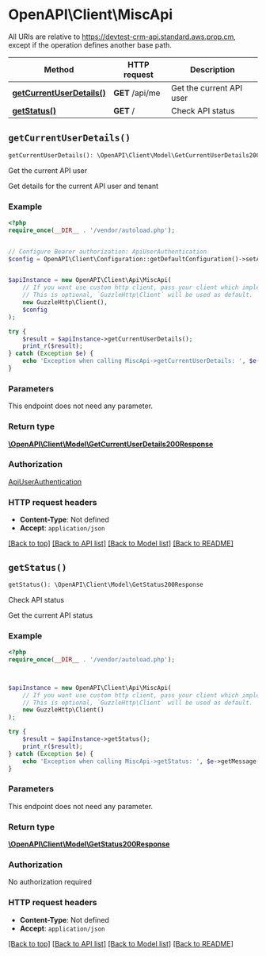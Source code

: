 # OpenAPI\Client\MiscApi

All URIs are relative to https://devtest-crm-api.standard.aws.prop.cm, except if the operation defines another base path.

| Method | HTTP request | Description |
| ------------- | ------------- | ------------- |
| [**getCurrentUserDetails()**](MiscApi.md#getCurrentUserDetails) | **GET** /api/me | Get the current API user |
| [**getStatus()**](MiscApi.md#getStatus) | **GET** / | Check API status |


## `getCurrentUserDetails()`

```php
getCurrentUserDetails(): \OpenAPI\Client\Model\GetCurrentUserDetails200Response
```

Get the current API user

Get details for the current API user and tenant

### Example

```php
<?php
require_once(__DIR__ . '/vendor/autoload.php');


// Configure Bearer authorization: ApiUserAuthentication
$config = OpenAPI\Client\Configuration::getDefaultConfiguration()->setAccessToken('YOUR_ACCESS_TOKEN');


$apiInstance = new OpenAPI\Client\Api\MiscApi(
    // If you want use custom http client, pass your client which implements `GuzzleHttp\ClientInterface`.
    // This is optional, `GuzzleHttp\Client` will be used as default.
    new GuzzleHttp\Client(),
    $config
);

try {
    $result = $apiInstance->getCurrentUserDetails();
    print_r($result);
} catch (Exception $e) {
    echo 'Exception when calling MiscApi->getCurrentUserDetails: ', $e->getMessage(), PHP_EOL;
}
```

### Parameters

This endpoint does not need any parameter.

### Return type

[**\OpenAPI\Client\Model\GetCurrentUserDetails200Response**](../Model/GetCurrentUserDetails200Response.md)

### Authorization

[ApiUserAuthentication](../../README.md#ApiUserAuthentication)

### HTTP request headers

- **Content-Type**: Not defined
- **Accept**: `application/json`

[[Back to top]](#) [[Back to API list]](../../README.md#endpoints)
[[Back to Model list]](../../README.md#models)
[[Back to README]](../../README.md)

## `getStatus()`

```php
getStatus(): \OpenAPI\Client\Model\GetStatus200Response
```

Check API status

Get the current API status

### Example

```php
<?php
require_once(__DIR__ . '/vendor/autoload.php');



$apiInstance = new OpenAPI\Client\Api\MiscApi(
    // If you want use custom http client, pass your client which implements `GuzzleHttp\ClientInterface`.
    // This is optional, `GuzzleHttp\Client` will be used as default.
    new GuzzleHttp\Client()
);

try {
    $result = $apiInstance->getStatus();
    print_r($result);
} catch (Exception $e) {
    echo 'Exception when calling MiscApi->getStatus: ', $e->getMessage(), PHP_EOL;
}
```

### Parameters

This endpoint does not need any parameter.

### Return type

[**\OpenAPI\Client\Model\GetStatus200Response**](../Model/GetStatus200Response.md)

### Authorization

No authorization required

### HTTP request headers

- **Content-Type**: Not defined
- **Accept**: `application/json`

[[Back to top]](#) [[Back to API list]](../../README.md#endpoints)
[[Back to Model list]](../../README.md#models)
[[Back to README]](../../README.md)
